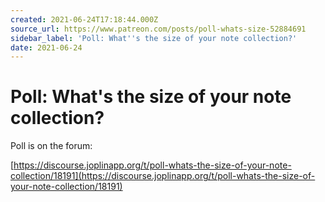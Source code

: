 ```yaml
---
created: 2021-06-24T17:18:44.000Z
source_url: https://www.patreon.com/posts/poll-whats-size-52884691
sidebar_label: 'Poll: What''s the size of your note collection?'
date: 2021-06-24
---
```


# Poll: What's the size of your note collection?

Poll is on the forum:

[https://discourse.joplinapp.org/t/poll-whats-the-size-of-your-note-collection/18191](https://discourse.joplinapp.org/t/poll-whats-the-size-of-your-note-collection/18191)